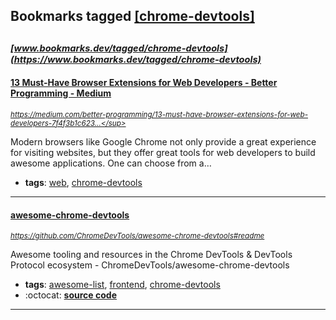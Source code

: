 ## Bookmarks tagged [[chrome-devtools]](https://www.bookmarks.dev?q=[chrome-devtools])

_<sup><sup>[www.bookmarks.dev/tagged/chrome-devtools](https://www.bookmarks.dev/tagged/chrome-devtools)</sup></sup>_
---
#### [13 Must-Have Browser Extensions for Web Developers - Better Programming - Medium](https://medium.com/better-programming/13-must-have-browser-extensions-for-web-developers-7f4f3b1c623d)
_<sup>https://medium.com/better-programming/13-must-have-browser-extensions-for-web-developers-7f4f3b1c623...</sup>_

Modern browsers like Google Chrome not only provide a great experience for visiting websites, but they offer great tools for web developers to build awesome applications. One can choose from a…
* **tags**: [web](../tagged/web.md), [chrome-devtools](../tagged/chrome-devtools.md)
---
#### [awesome-chrome-devtools](https://github.com/ChromeDevTools/awesome-chrome-devtools#readme)
_<sup>https://github.com/ChromeDevTools/awesome-chrome-devtools#readme</sup>_

Awesome tooling and resources in the Chrome DevTools & DevTools Protocol ecosystem - ChromeDevTools/awesome-chrome-devtools
* **tags**: [awesome-list](../tagged/awesome-list.md), [frontend](../tagged/frontend.md), [chrome-devtools](../tagged/chrome-devtools.md)
* :octocat: **[source code](https://github.com/ChromeDevTools/awesome-chrome-devtools#readme)**
---
